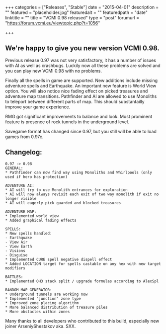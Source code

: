 +++
categories = ["Releases", "Stable"]
date = "2015-04-01"
description = ""
featured = "placeholder.jpg"
featuredalt = ""
featuredpath = "date"
linktitle = ""
title = "VCMI 0.98 released"
type = "post"
forumurl = "https://forum.vcmi.eu/viewtopic.php?t=1056"

+++


## We're happy to give you new version VCMI 0.98.

Previous release 0.97 was not very satisfactory, it has a number of issues with AI as well as crashbugs. Luckily now all these problems are solved and you can play new VCMI 0.98 with no problems.

Finally all the spells in game are supported. New additions include missing adventure spells and Earthquake.
An important new feature is World View option. You will also notice nice fading effect on picked treasures and adventure map transitions.
Pathfinder and AI are allowed to use Monoliths to teleport between different parts of map. This should substantailly improve your game experience.

RMG got significant improvements to balance and look. Most prominent feature is presence of rock tunnels in the underground level.

Savegame format has changed since 0.97, but you still will be able to load games from 0.97c.

## Changelog:
```
0.97 -> 0.98
GENERAL:
* Pathfinder can now find way using Monoliths and Whirlpools (only used if hero has protection)

ADVENTURE AI:
* AI will try to use Monolith entrances for exploration
* AI will now always revisit each exit of two way monolith if exit no longer visible
* AI will eagerly pick guarded and blocked treasures

ADVENTURE MAP:
* Implemented world view
* Added graphical fading effects

SPELLS:
* New spells handled:
- Earthquake
- View Air
- View Earth
- Visions
- Disguise
* Implemented CURE spell negative dispell effect
* Added LOCATION target for spells castable on any hex with new target modifiers

BATTLES:
* Implemented OH3 stack split / upgrade formulas according to AlexSpl

RANDOM MAP GENERATOR:
* Underground tunnels are working now
* Implemented "junction" zone type
* Improved zone placing algorithm
* More balanced distribution of treasure piles
* More obstacles within zones
```

Many thanks to all developers who contributed to this build, especially new joiner ArseniyShestakov aka. SXX.
